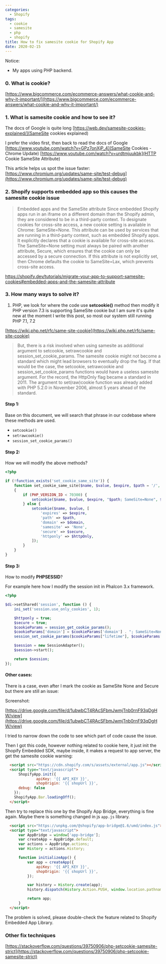 ```yaml
---
categories:
  - Shopify
tags:
  - cookie
  - samesite
  - php
  - shopify
title: How to fix samesite cookie for Shopify App
date: 2020-02-15
---
```


Notice:

- My apps using PHP backend.

### 0. What is cookie?

[https://www.bigcommerce.com/ecommerce-answers/what-cookie-and-why-it-important/](https://www.bigcommerce.com/ecommerce-answers/what-cookie-and-why-it-important/)

### 1. What is **samesite** cookie and how to see it?

The docs of Google is quite long
[https://web.dev/samesite-cookies-explained/](SameSite cookies explained)

I prefer the video first, then back to read the docs of Google
[https://www.youtube.com/watch?v=GPz7onXjP_4](SameSite Cookies - Chrome Update)
[https://www.youtube.com/watch?v=urdtmjuukbk](HTTP Cookie SameSite Attribute)

This article helps us spot the issue faster:
[https://www.chromium.org/updates/same-site/test-debug](https://www.chromium.org/updates/same-site/test-debug)

### 2. Shopify supports embedded app so this causes the samesite cookie issue

> Embedded apps and the SameSite attribute
> Since embedded Shopify apps run in an iframe on a different domain than the Shopify admin, they are considered to be in a third-party context.
> To designate cookies for cross-site access, a new cookie setting is available in Chrome: SameSite=None. This attribute can be used by services that are running in a third-party context, such as embedded Shopify apps. It explicitly declares that a cookie is available for cross-site access. The SameSite=None setting must always be paired with another attribute, Secure, which ensures that the cookie can only be accessed by a secure connection.
> If this attribute is not explicitly set, then Chrome defaults the cookie to SameSite=Lax, which prevents cross-site access.

https://shopify.dev/tutorials/migrate-your-app-to-support-samesite-cookies#embedded-apps-and-the-samesite-attribute

### 3. How many ways to solve it?

1. PHP, we look for where the code use **setcookie()** method then modify it
PHP version 7.3 is supporting SameSite cookie but I am sure it's quite new at the moment I write this post, so most our system still running PHP 7.1, 7.2

[https://wiki.php.net/rfc/same-site-cookie](https://wiki.php.net/rfc/same-site-cookie)

> But, there is a risk involved when using samesite as additional argument to setcookie, setrawcookie and session_set_cookie_params.
> The samesite cookie might not become a standard which might lead browsers to eventually drop the flag.
> If that would be the case, the setcookie, setrawcookie and session_set_cookie_params functions would have a useless samesite argument. For the record, the HttpOnly flag became a standard in 2011.
> The argument to set(raw)cookie function was already added with PHP 5.2.0 in November 2006, almost 5 years ahead of the standard.

#### Step 1:

Base on this document, we will search that phrase in our codebase where these methods are used.

- `setcookie()`
- `setrawcookie()`
- `session_set_cookie_params()`

#### Step 2:

How we will modify the above methods?

```php
<?php

if (!function_exists('set_cookie_same_site')) {
    function set_cookie_same_site($name, $value, $expire, $path = '/', $domain = '', $secure = true, $httpOnly= true)
    {
        if (PHP_VERSION_ID < 70300) {
            setcookie($name, $value, $expire, "$path; SameSite=None", $domain, $secure, $httpOnly);
        } else {
            setcookie($name, $value, [
                'expires' => $expire,
                'path' => $path,
                'domain' => $domain,
                'samesite' => 'None',
                'secure' => $secure,
                'httponly' => $httpOnly,
            ]);
        }
    }
}

```

#### Step 3:

How to modify **PHPSESSID**?

For example here how I modify the session init in Phalcon 3.x framework.

```php
<?php

$di->setShared('session', function () {
    ini_set('session.use_only_cookies', 1);

    $httponly = true;
    $secure = true;
    $cookieParams = session_get_cookie_params();
    $cookieParams['domain'] = $cookieParams['domain'] . "; SameSite=None";
    session_set_cookie_params($cookieParams["lifetime"], $cookieParams["path"], $cookieParams["domain"], $secure, $httponly);

    $session = new SessionAdapter();
    $session->start();

    return $session;
});

```


#### Other cases:

There is a case, even after I mark the cookie as SameSite None and Secure but there are still an issue:

Screenshot:

[https://drive.google.com/file/d/1ubwbCT4RAcSFbmJwmjTnb0rnF93qDgHW/view](https://drive.google.com/file/d/1ubwbCT4RAcSFbmJwmjTnb0rnF93qDgHW/view)

I tried to narrow down the code to see which part of code cause the issue.

Then I got this code, however nothing related to cookie here, it just init the Shopify Embedded SDK,
maybe inside, it makes a request to app server, the get the samesite cookie warning:

```html
  <script src="https://cdn.shopify.com/s/assets/external/app.js"></script>
  <script type="text/javascript">
      ShopifyApp.init({
              apiKey: '{{ API_KEY }}',
              shopOrigin: '{{ shopUrl }}',
      debug: false
    });
    ShopifyApp.Bar.loadingOff();
  </script>
```

Then try to replace this one by the Shopify App Bridge, everything is fine again.
Maybe there is something changed in js `app.js` library.

```html
  <script src="https://unpkg.com/@shopify/app-bridge@1.6/umd/index.js"></script>
  <script type="text/javascript">
      var AppBridge = window['app-bridge'];
      var createApp = AppBridge.default;
      var actions = AppBridge.actions;
      var History = actions.History;

      function initializeApp() {
          var app = createApp({
              apiKey: '{{ API_KEY }}',
              shopOrigin: '{{ shopUrl }}',
          });

          var history = History.create(app);
          history.dispatch(History.Action.PUSH, window.location.pathname);

          return app;
      }
  </script>
```

The problem is solved, please double-check the feature related to Shopify Embedded App Library.

### Other fix techniques

[https://stackoverflow.com/questions/39750906/php-setcookie-samesite-strict](https://stackoverflow.com/questions/39750906/php-setcookie-samesite-strict)
